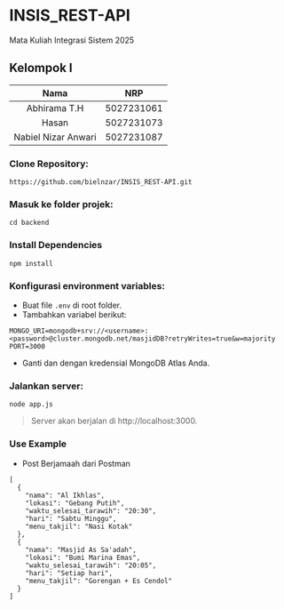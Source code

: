 # INSIS_REST-API

Mata Kuliah Integrasi Sistem 2025

## Kelompok I

|      **Nama**       |  **NRP**   |
| :-----------------: | :--------: |
|    Abhirama T.H     | 5027231061 |
|        Hasan        | 5027231073 |
| Nabiel Nizar Anwari | 5027231087 |

### Clone Repository:

```
https://github.com/bielnzar/INSIS_REST-API.git
```

### Masuk ke folder projek:

```
cd backend
```

### Install Dependencies

```
npm install
```

### Konfigurasi environment variables:

- Buat file `.env` di root folder.
- Tambahkan variabel berikut:

```
MONGO_URI=mongodb+srv://<username>:<password>@cluster.mongodb.net/masjidDB?retryWrites=true&w=majority
PORT=3000
```

- Ganti <username> dan <password> dengan kredensial MongoDB Atlas Anda.

### Jalankan server:

```
node app.js
```

> Server akan berjalan di http://localhost:3000.

### Use Example

- Post Berjamaah dari Postman

```
[
  {
    "nama": "Al Ikhlas",
    "lokasi": "Gebang Putih",
    "waktu_selesai_tarawih": "20:30",
    "hari": "Sabtu Minggu",
    "menu_takjil": "Nasi Kotak"
  },
  {
    "nama": "Masjid As Sa'adah",
    "lokasi": "Bumi Marina Emas",
    "waktu_selesai_tarawih": "20:05",
    "hari": "Setiap hari",
    "menu_takjil": "Gorengan + Es Cendol"
  }
]
```
